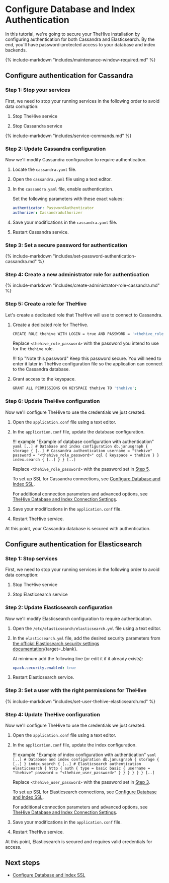 # Configure Database and Index Authentication

In this tutorial, we're going to secure your TheHive installation by configuring authentication for both Cassandra and Elasticsearch. By the end, you'll have password-protected access to your database and index backends.

{% include-markdown "includes/maintenance-window-required.md" %}

## Configure authentication for Cassandra

### Step 1: Stop your services

First, we need to stop your running services in the following order to avoid data corruption:

1. Stop TheHive service

2. Stop Cassandra service

{% include-markdown "includes/service-commands.md" %}

### Step 2: Update Cassandra configuration

Now we'll modify Cassandra configuration to require authentication.

1. Locate the `cassandra.yaml` file.

2. Open the `cassandra.yaml` file using a text editor.

3. In the `cassandra.yaml` file, enable authentication.

    Set the following parameters with these exact values:

    ```yaml
    authenticator: PasswordAuthenticator
    authorizer: CassandraAuthorizer 
    ```

4. Save your modifications in the `cassandra.yaml` file.

5. Restart Cassandra service.

### Step 3: Set a secure password for authentication

{% include-markdown "includes/set-password-authentication-cassandra.md" %}

### Step 4: Create a new administrator role for authentication

{% include-markdown "includes/create-administrator-role-cassandra.md" %}

### Step 5: Create a role for TheHive

Let's create a dedicated role that TheHive will use to connect to Cassandra.

1. Create a dedicated role for TheHive.

    ```bash
    CREATE ROLE thehive WITH LOGIN = true AND PASSWORD = '<thehive_role_password>';
    ```

    Replace `<thehive_role_password>` with the password you intend to use for the `thehive` role.

    !!! tip "Note this password"
        Keep this password secure. You will need to enter it later in TheHive configuration file so the application can connect to the Cassandra database.

2. Grant access to the keyspace.

    ```bash
    GRANT ALL PERMISSIONS ON KEYSPACE thehive TO 'thehive';
    ```

### Step 6: Update TheHive configuration

Now we'll configure TheHive to use the credentials we just created.

1. Open the `application.conf` file using a text editor.

2. In the `application.conf` file, update the database configuration.

    !!! example "Example of database configuration with authentication"
        ```yaml
        [..]
        # Database and index configuration
        db.janusgraph {
            storage {
                [..]
                # Cassandra authentication
                username = "thehive"
                password = "<thehive_role_password>"
                cql {
                    keyspace = thehive
                }
            }
            index.search {
                [..]
            }
        }
        [..]
        ```

    Replace `<thehive_role_password>` with the password set in [Step 5](#step-5-create-a-role-for-thehive).

    To set up SSL for Cassandra connections, see [Configure Database and Index SSL](configure-ssl-cassandra-elasticsearch.md#configure-ssl-for-cassandra).

    For additional connection parameters and advanced options, see [TheHive Database and Index Connection Settings](cassandra-elasticsearch-connection-settings.md).

3. Save your modifications in the `application.conf` file.

4. Restart TheHive service.

At this point, your Cassandra database is secured with authentication.

## Configure authentication for Elasticsearch

### Step 1: Stop services

First, we need to stop your running services in the following order to avoid data corruption:

1. Stop TheHive service

2. Stop Elasticsearch service

### Step 2: Update Elasticsearch configuration

Now we'll modify Elasticsearch configuration to require authentication.

1. Open the `/etc/elasticsearch/elasticsearch.yml` file using a text editor.

2. In the `elasticsearch.yml` file, add the desired security parameters from [the official Elasticsearch security settings documentation](https://www.elastic.co/docs/reference/elasticsearch/configuration-reference/security-settings){target=_blank}.
    
    At minimum add the following line (or edit it if it already exists):

    ```yaml
    xpack.security.enabled: true
    ```

3. Restart Elasticsearch service.

### Step 3: Set a user with the right permissions for TheHive

{% include-markdown "includes/set-user-thehive-elasticsearch.md" %}

### Step 4: Update TheHive configuration

Now we'll configure TheHive to use the credentials we just created.

1. Open the `application.conf` file using a text editor.

2. In the `application.conf` file, update the index configuration.

    !!! example "Example of index configuration with authentication"
        ```yaml
        [..]
        # Database and index configuration
        db.janusgraph {
            storage {
                [..]
            }
            index.search {
                [..]
                # Elasticsearch authentication
                elasticsearch {
                    http {
                        auth {
                            type = basic
                            basic {
                                username = "thehive"
                                password = "<thehive_user_password>"
                            }
                        }
                    }
                }
            }
        }
        [..]
        ```

    Replace `<thehive_user_password>` with the password set in [Step 3](#step-3-set-a-user-with-the-right-permissions-for-thehive).

    To set up SSL for Elasticsearch connections, see [Configure Database and Index SSL](configure-ssl-cassandra-elasticsearch.md#configure-ssl-for-elasticsearch).

    For additional connection parameters and advanced options, see [TheHive Database and Index Connection Settings](cassandra-elasticsearch-connection-settings.md).

3. Save your modifications in the `application.conf` file.

4. Restart TheHive service.

At this point, Elasticsearch is secured and requires valid credentials for access.

<h2>Next steps</h2>

* [Configure Database and Index SSL](configure-ssl-cassandra-elasticsearch.md)
